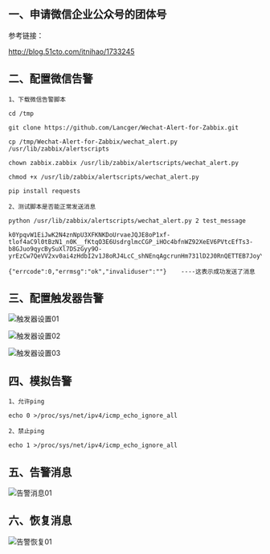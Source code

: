 ## 一、申请微信企业公众号的团体号

参考链接：

http://blog.51cto.com/itnihao/1733245

## 二、配置微信告警
```
1、下载微信告警脚本

cd /tmp

git clone https://github.com/Lancger/Wechat-Alert-for-Zabbix.git

cp /tmp/Wechat-Alert-for-Zabbix/wechat_alert.py /usr/lib/zabbix/alertscripts

chown zabbix.zabbix /usr/lib/zabbix/alertscripts/wechat_alert.py

chmod +x /usr/lib/zabbix/alertscripts/wechat_alert.py

pip install requests

2、测试脚本是否能正常发送消息

python /usr/lib/zabbix/alertscripts/wechat_alert.py 2 test_message

k0YpqvW1EiJwK2N4znNpU3XFKNKDoUrvaeJQJE8oP1xf-tlof4aC9l0tBzN1_n0K__fKtqO3E6UsdrglmcCGP_iHOc4bfnWZ92XeEV6PVtcEfTs3-b8GJuo9qycBySuXl7DSzGyy9O-yrEzCw7QeVV2xv0ai4zHdbI2v1J8oRJ4LcC_shNEnqAgcrunHm731lD2J0RnQETTEB7JoyYkaeg

{"errcode":0,"errmsg":"ok","invaliduser":""}    ----这表示成功发送了消息

```

## 三、配置触发器告警

  ![触发器设置01](https://github.com/Lancger/opslinux/blob/master/images/zabbix-triger-action01.png)

  ![触发器设置02](https://github.com/Lancger/opslinux/blob/master/images/zabbix-triger-action02.png)

  ![触发器设置03](https://github.com/Lancger/opslinux/blob/master/images/zabbix-triger-action03.png)


## 四、模拟告警
```
1、允许ping

echo 0 >/proc/sys/net/ipv4/icmp_echo_ignore_all

2、禁止ping

echo 1 >/proc/sys/net/ipv4/icmp_echo_ignore_all

```
## 五、告警消息

  ![告警消息01](https://github.com/Lancger/opslinux/blob/master/images/zabbix-triger-action01.png)

## 六、恢复消息

  ![告警恢复01](https://github.com/Lancger/opslinux/blob/master/images/zabbix-triger-action01.png)
